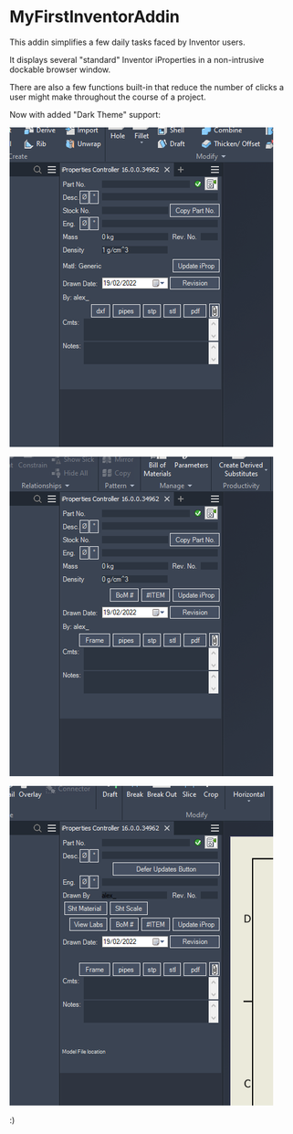 # MyFirstInventorAddin

This addin simplifies a few daily tasks faced by Inventor users.

It displays several "standard" Inventor iProperties in a non-intrusive dockable browser window.

There are also a few functions built-in that reduce the number of clicks a user might make throughout the course of a project.


Now with added "Dark Theme" support:

![Dark Theme Image #1](https://github.com/AlexFielder/MyFirstInventorAddin/blob/SwitchableUI/MyFirstInventorAddin/Resources/2022-02-19%2019_26_34-.png)

![Dark Theme Image #2](https://github.com/AlexFielder/MyFirstInventorAddin/blob/SwitchableUI/MyFirstInventorAddin/Resources/2022-02-19%2019_26_48-.png)

![Dark Theme Image #2](https://github.com/AlexFielder/MyFirstInventorAddin/blob/SwitchableUI/MyFirstInventorAddin/Resources/2022-02-19%2019_26_58-.png)

:)

